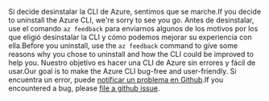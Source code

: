 <span data-ttu-id="95b6f-101">Si decide desinstalar la CLI de Azure, sentimos que se marche.</span><span class="sxs-lookup"><span data-stu-id="95b6f-101">If you decide to uninstall the Azure CLI, we're sorry to see you go.</span></span> <span data-ttu-id="95b6f-102">Antes de desinstalar, use el comando `az feedback` para enviarnos algunos de los motivos por los que eligió desinstalar la CLI y cómo podemos mejorar su experiencia con ella.</span><span class="sxs-lookup"><span data-stu-id="95b6f-102">Before you uninstall, use the `az feedback` command to give some reasons why you chose to uninstall and how the CLI could be improved to help you.</span></span> <span data-ttu-id="95b6f-103">Nuestro objetivo es hacer una CLI de Azure sin errores y fácil de usar.</span><span class="sxs-lookup"><span data-stu-id="95b6f-103">Our goal is to make the Azure CLI bug-free and user-friendly.</span></span> <span data-ttu-id="95b6f-104">Si encuentra un error, puede [notificar un problema en Github](https://github.com/Azure/azure-cli/issues).</span><span class="sxs-lookup"><span data-stu-id="95b6f-104">If you encountered a bug, please [file a github issue](https://github.com/Azure/azure-cli/issues).</span></span>